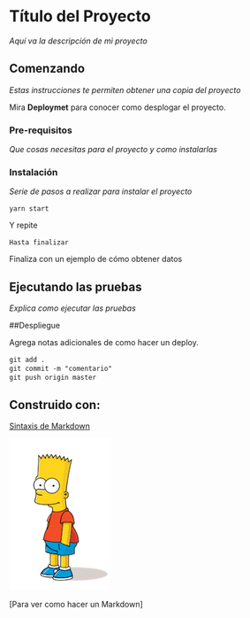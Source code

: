 # Título del Proyecto

_Aquí va la descripción de mi proyecto_

## Comenzando 

_Estas instrucciones te permiten obtener una copia del proyecto_


Mira **Deploymet** para conocer como desplogar el proyecto.

### Pre-requisitos
_Que cosas necesitas para el proyecto y como instalarlas_



### Instalación

_Serie de pasos a realizar para instalar el proyecto_

```
yarn start
```

Y repite

```
Hasta finalizar
```


Finaliza con un ejemplo de cómo obtener datos

## Ejecutando las pruebas

_Explica como ejecutar las pruebas_


##Despliegue

Agrega notas adicionales de como hacer un deploy.

```
git add .
git commit -m "comentario"
git push origin master
```

## Construido con:

[Sintaxis de Markdown](https://markdown.es/sintaxis-markdown/)


![Bart](./imagen.png)


[Para ver como hacer un Markdown]